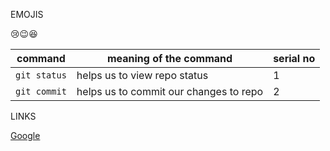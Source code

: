 EMOJIS

😢😉😆

| command | meaning of the command | serial no |
|---------|------------------------|----------|
| `git status` | helps us to view repo status | 1 |
| `git commit` | helps us to commit our changes to repo | 2 |

LINKS 

[Google](https://google.com)
